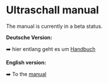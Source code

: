 # Ultraschall manual

The manual is currently in a beta status.

**Deutsche Version:**

➡️ hier entlang geht es um [Handbuch](https://ultraschall.github.io/ultraschall-manual/docs/introduction)

**English version:**

➡️ To the [manual](https://ultraschall.github.io/ultraschall-manual/en/)
